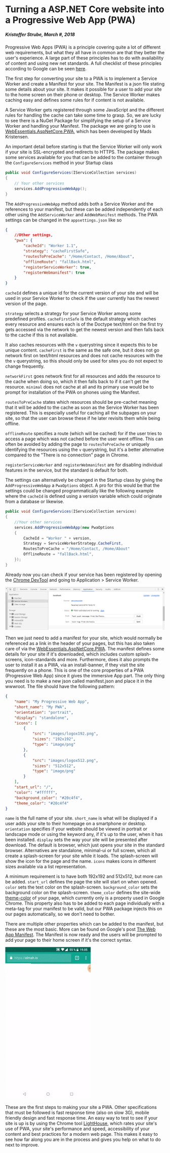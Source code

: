 # Turning a ASP.NET Core website into a Progressive Web App (PWA)

##### Kristoffer Strube, March #, 2018

Progressive Web Apps (PWA) is a principle covering quite a lot of different web requirements, but what they all have in common are that they better the user's experience. A large part of these principles has to do with availability of content and using new net standards. A full checklist of these principles according to Google can be seen [here](https://developers.google.com/web/progressive-web-apps/checklist).

The first step for converting your site to a PWA is to implement a Service Worker and create a Manifest for your site. The Manifest is a json file stating some details about your site. It makes it possible for a user to add your site to the home screen on their phone or desktop. The Service Worker makes caching easy and defines some rules for if content is not available.

A Service Worker gets registered through some JavaScript and the different rules for handling the cache can take some time to grasp. So, we are lucky to see there is a NuGet Package for simplifying the setup of a Service Worker and handling your Manifest. The package we are going to use is [WebEssentials.AspNetCore.PWA](https://www.nuget.org/packages/WebEssentials.AspNetCore.PWA/), which has been developed by Mads Kristensen.

An important detail before starting is that the Service Worker will only work if your site is SSL-encrypted and redirects to HTTPS. The package makes some services available for you that can be added to the container through the `ConfigureServices` method in your Startup class

```csharp
public void ConfigureServices(IServiceCollection services)
{
    // Your other services
    services.AddProgressiveWebApp();
}
```

The `AddProgressiveWebApp` method adds both a Service Worker and the references to your manifest, but these can be added independently of each other using the  `AddServiceWorker` and `AddWebManifest` methods. The PWA settings can be changed in the `appsettings.json` like so

```json
{
	//Other settings,
	"pwa": {
		"cacheId": "Worker 1.1",
		"strategy": "cacheFirstSafe",
		"routesToPreCache": "/Home/Contact, /Home/About",
		"offlineRoute": "fallBack.html",
		"registerServiceWorker": true,
		"registerWebmanifest": true
	}
}
```

`cacheId` defines a unique id for the current version of your site and will be used in your Service Worker to check if the user currently has the newest version of the page.

`strategy` selects a strategy for your Service Worker among some predefined profiles. `cacheFirstSafe` is the default strategy which caches every resource and ensures each is of the Doctype text/html on the first try gets accessed via the network to get the newest version and then falls back to the cache if this is not available.

It also caches resources with the `v` querystring since it expects this to be unique content. `cacheFirst` is the same as the safe one, but it does not go network first on text/html resources and does not cache resources with the the `v` querystring, so this should only be used for sites you do not expect to change frequently.

`networkFirst`  goes network first for all resources and adds the resource to the cache when doing so, which it then falls back to if it can't get the resource.  `minimal` does not cache at all and its primary use would be to prompt for installation of the PWA on phones using the Manifest.

`routesToPreCache` states which resources should be pre-cachet meaning that it will be added to the cache as soon as the Service Worker has been registered. This is especially useful for caching all the subpages on your site, so that the user can browse these if he later revisits them while being offline.

`offlineRoute` specifies a route (which will be cached) for if the user tries to access a page which was not cached before the user went offline. This can often be avoided by adding the page to `routesToPreCache` or uniquely identifying the resources using the `v` querystring, but it's a better alternative compared to the "There is no connection" page in Chrome.

`registerServiceWorker` and `registerWebmanifest` are for disabling individual features in the service, but the standard is default for both.

The settings can alternatively be changed in the Startup class by giving the `AddProgressiveWebApp` a `PwaOptions` object. A pro for this would be that the settings could be changed programmatically like the following example where the `cacheId` is defined using a version variable which could originate from a database or likewise.

```csharp
public void ConfigureServices(IServiceCollection services)
{
	//Your other services
	services.AddProgressiveWebApp(new PwaOptions
	{
		CacheId = "Worker " + version,
		Strategy = ServiceWorkerStrategy.CacheFirst,
		RoutesToPreCache = "/Home/Contact, /Home/About"
		OfflineRoute = "fallBack.html",
	});
}
```

Already now you can check if your service has been registered by opening the [Chrome DevTool](https://developers.google.com/web/tools/chrome-devtools/) and going to Application > Service Worker.

![DevTool Applikation View](/Images/DevTool_Applikation_Service_Worker.png)

Then we just need to add a manifest for your site, which would normally be referenced as a link in the header of your pages, but this has also taken care of via the [WebEssentials.AspNetCore.PWA](https://www.nuget.org/packages/WebEssentials.AspNetCore.PWA/). The manifest defines some details for your site if it's downloaded, which includes custom splash-screens, icon-standards and more. Furthermore, does it also prompts the user to install it as a PWA, via an install-banner, if they visit the site frequently on a phone. This is one of the core properties of a PWA (Progressive Web App) since it gives the immersive App part. The only thing you need is to make a new json called manifest.json and place it in the wwwroot. The file should have the following pattern:

```json
{
	"name": "My Progressive Web App",
	"short_name": "My PWA",
	"orientation": "portrait",
	"display": "standalone",
	"icons": [
		{
			"src": "images/logox192.png",
			"sizes": "192x192",
			"type": "image/png"
		},
		{
			"src": "images/logox512.png",
			"sizes": "512x512",
			"type": "image/png"
		}
	],
	"start_url": "/",
	"color": "#ffffff",
	"background_color": "#20c4f4",
	"theme_color": "#20c4f4"
}
```

`name` is the full name of your site. `short_name` is what will be displayed if a user adds your site to their homepage on a smartphone or desktop. `orientation` specifies if your website should be viewed in portrait or landscape mode or using the keyword any, if it's up to the user, when it has been installed. `display` sets the way your site will be presented after download. The default is browser, which just opens your site in the standard browser. Alternatives are standalone, minimal-ui or full screen, which all create a splash-screen for your site while it loads. The splash-screen will show the icon for the page and the name. `icons` makes icons in different sizes available via a list representation.

A minimum requirement is to have both 192x192 and 512x512, but more can be added. `start_url` defines the page the site will start on when opened. `color` sets the text color on the splash-screen. `background_color` sets the background color on the splash-screen.
`theme_color` defines the site-wide [theme-color](https://developers.google.com/web/updates/2014/11/Support-for-theme-color-in-Chrome-39-for-Android) of your page, which currently only is a property used in Google Chrome. This property also has to be added to each page individually with a meta-tag for your manifest to be valid, but our PWA package injects this on our pages automatically, so we don't need to bother.

There are multiple other properties which can be added to the manifest, but these are the most basic. More can be found on Google's post [The Web App Manifest](https://developers.google.com/web/fundamentals/web-app-manifest/). The Manifest is now ready and the users will be prompted to add your page to their home screen if it's the correct syntax.

![Add to homescreen](/images/add_to_start.gif)

These are the first steps to making your site a PWA. Other specifications that must be followed is fast response time (also on slow 3G), mobile friendly design and fast response time. An easy way to test to see if your site is up is by using the Chrome tool [LightHouse](https://developers.google.com/web/tools/lighthouse/), which rates your site's use of PWA, your site's performance and speed, accessibility of your content and best practices for a modern web page. This makes it easy to see how far along you are in the process and gives you help on what to do next to improve.